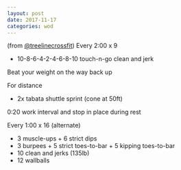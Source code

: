 ```yaml
---
layout: post
date: 2017-11-17
categories: wod
---
```


<!--
**Chris - <span></span>**
-->

(from [@treelinecrossfit](http://www.treelinecrossfit.com)) Every 2:00 x 9
- 10-8-6-4-2-4-6-8-10 touch-n-go clean and jerk

Beat your weight on the way back up

For distance
- 2x tabata shuttle sprint (cone at 50ft)

0:20 work interval and stop in place during rest

Every 1:00 x 16 (alternate)
- 3 muscle-ups + 6 strict dips
- 3 burpees + 5 strict toes-to-bar + 5 kipping toes-to-bar
- 10 clean and jerks (135lb)
- 12 wallballs
